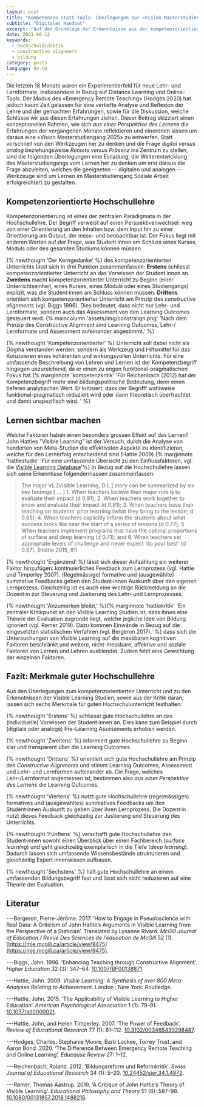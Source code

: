 ```yaml
---
layout: post
title: "Kompetenzen statt Tools: Überlegungen zur «Vision Masterstudiengang Soziale Arbeit 2025»"
subtitle: "Digitales Handout"
excerpt: "Auf der Grundlage der Erkenntnisse aus der kompetenzorientierten Hochschullehre und John Hatties Untersuchungen zu den Einflussfaktoren für effektives Lernen plädiere ich dafür, die Auswahl der Werkzeuge – der Lehr-/ Lernformen, von Präsenz- und Onlineformaten, sowie der digitalen und analogen Tools – von den Learning Outcomes her zu denken im Sinne eines Constructive Alignments, ohne jedoch auf einen umfassenden Bildungsbegriff zu verzichten."
date: 2021-08-12
keywords:
  - hochschuldidaktik
  - constructive alignment
  - bildung
category: posts
language: de-CH
---
```


Die letzten 18 Monate waren ein Experimentierfeld für neue Lehr- und Lernformate, insbesondere in Bezug auf Distance Learning und Online-Tools. Der Modus des «Emergency Remote Teaching» (Hodges 2020) hat jedoch kaum Zeit gelassen für eine vertiefte Analyse und Reflexion der Lehre und der gemachten Erfahrungen, sowie für die Diskussion, welche Schlüsse wir aus diesen Erfahrungen ziehen.
Dieser Beitrag skizziert einen konzeptionellen Rahmen, wie sich *aus einer Perspektive des Lernens* die Erfahrungen der vergangenen Monate reflektieren und einordnen lassen um daraus eine «Vision Masterstudiengang 2025» zu entwerfen. Statt vorschnell von den Werkzeugen her zu denken und die Frage *digital versus analog* beziehungsweise *Remote versus Präsenz* ins Zentrum zu stellen, sind die folgenden Überlegungen eine Einladung, die Weiterentwicklung des Masterstudiengangs vom Lernen her zu denken um erst daraus die Frage abzuleiten, welches die geeigneten -- digitalen und analogen -- Werkzeuge sind um Lernen im Masterstudiengang Soziale Arbeit erfolgreich(er) zu gestalten.

## Kompetenzorientierte Hochschullehre

Kompetenzorientierung ist eines der zentralen Paradigmata in der Hochschullehre. Der Begriff verweist auf einen Perspektivenwechsel: weg von einer Orientierung an den Inhalten bzw. dem Input hin zu einer Orientierung am Output, der mess- und beobachtbar ist. Der Fokus liegt mit anderen Worten auf der Frage, was Student·innen am Schluss eines Kurses, Moduls oder des gesamten Studiums können müssen.

{% newthought 'Der Kerngedanke' %} des kompetenzorientierten Unterrichts lässt sich in drei Punkten zusammenfassen: **Erstens** schliesst kompetenzorientierter Unterricht an das Vorwissen der Student·innen an. **Zweitens** macht kompetenzorientierter Unterricht zu Beginn (einer Unterrichtseinheit, eines Kurses, eines Moduls oder eines Studiengangs) explizit, was die Student·innen am Schluss können müssen. **Drittens** orientiert sich kompetenzorientierter Unterricht am Prinzip des *constructive alignments* (vgl. Biggs 1996). Dies bedeutet, dass nicht nur Lehr- und Lernformate, sondern auch das Assessment von den Learning Outcomes gesteuert wird.
{% maincolumn 'assets/img/constralign.png' 'Nach dem Prinzip des Constructive Alignment sind Learning Outcomes, Lehr-/ Lernformate und Assessment aufeinander abgestimmt.' %}

{% newthought 'Kompetenzorientierter' %} Unterricht soll dabei nicht als Dogma verstanden werden, sondern als Werkzeug und Hilfsmittel für das Konzipieren eines kohärenten und wirkungsvollen Unterrichts. Für eine umfassende Beschreibung von Lehren und Lernen ist der Kompetenzbegriff hingegen unzureichend, da er einen zu engen funktional-pragmatischen Fokus hat.{% marginnote 'kompetenzkritik' 'Für Reichenbach (2012) hat der Kompetenzbegriff mehr eine bildungspolitische Bedeutung, denn einen tieferen analytischen Wert. Er kritisiert, dass der Begrifff wahlweise funktional-pragmatisch reduziert wird oder dann theoretisch überfrachtet und damit unspezifisch wird. ' %}

## Lernen sichtbar machen

Welche Faktoren haben einen besonders grossen Effekt auf das Lernen? John Hatties "Visible Learning" ist der Versuch, durch die Analyse von hunderten von Meta-Studien die effektivsten Aspekte zu identifizieren, welche für den Lernerfolg entscheidend sind (Hattie 2009).{% marginnote 'hattiestudie' 'Für eine umfassende Übersicht zu den Einflussfaktoren, vgl. die [Visible Learning Database](https://visiblelearningmetax.com/influences)'%} In Bezug auf die Hochschullehre lassen sich seine Erkenntisse folgendermassen zusammenfassen:

>The major VL [Visible Learning, D.L.] story can be summarized by six key findings [ … ] 1. When teachers believe their major role is to evaluate their impact (d 0.91); 2. When teachers work together to know and evaluate their impact (d 0.91); 3. When teachers base their teaching on students’ prior learning (what they bring to the lesson; d 0.85); 4. When teachers explicitly inform the students about what success looks like near the start of a series of lessons (d 0.77); 5. When teachers implement programs that have the optimal proportions of surface and deep learning (d 0.71); and 6. When teachers set appropriate levels of challenge and never expect ‘do your best’ (d 0.57). (Hattie 2015, 81)

{% newthought 'Ergänzend' %} lässt sich dieser Aufzählung ein weiterer Faktor hinzufügen: kontinuierliches Feedback zum Lernprozess (vgl. Hattie und Timperley 2007). (Regelmässige) formative und (ausgewählte) summative Feedbacks geben den Student·innen Auskunft über den eigenen Lernprozess. Gleichzeitig ist es auch eine wichtige Rückmeldung an die Dozent·in zur Steuerung und Justierung des Lehr- und Lernprozesses.

{% newthought 'Anzumerken bleibt,' %}{% marginnote 'hattiekritik' 'Ein zentraler Kritikpunkt an den Visible Learning Studien ist, dass ihnen eine Theorie der Evaluation zugrunde liegt, welche jegliche Idee von Bildung ignoriert (vgl. Rømer 2019). Dazu kommen Einwände in Bezug auf die eingesetzten statistischen Verfahren (vgl. Bergeron 2017).' %} dass sich die Untersuchungen von Visible Learning auf die messbaren kognitiven Faktoren beschränkt und weitere, nicht-messbare, affektive und soziale Faktoren von Lernen und Lehren ausblendet. Zudem fehlt eine Gewichtung der einzelnen Faktoren.

## Fazit: Merkmale guter Hochschullehre

Aus den Überlegungen zum kompetenzorientierten Unterricht und zu den Erkenntnissen der Visible Learning Studien, sowie aus der Kritik daran, lassen sich sechs Merkmale für guten Hochschulunterricht festhalten:

{% newthought 'Erstens' %} schliesst gute Hochschullehre an das (individuelle) Vorwissen der Student·innen an. Dies kann zum Beispiel durch (digitale oder analoge) Pre-Learning Assessments erhoben werden.

{% newthought 'Zweitens' %} informiert gute Hochschullehre zu Beginn klar und transparent über die Learning Outcomes.

{% newthought 'Drittens' %} orientiert sich gute Hochschullehre am Prinzip des *Constructive Alignments* und stimmt Learning Outcomes, Assessment und Lehr- und Lernformen aufeinander ab. Die Frage, welches Lehr-/Lernformat angemessen ist, bestimmen also *aus einer Perspektive des Lernens* die Learning Outcomes.

{% newthought 'Viertens' %} nutzt gute Hochschullehre (regelmässiges) formatives und (ausgewähltes) summatives Feedbacks um den Student·innen Auskunft zu geben über ihren Lernprozess. Die Dozent·in nutzt dieses Feedback gleichzeitig zur Justierung und Steuerung des Unterrichts.

{% newthought 'Fünftens' %} verschafft gute Hochschullehre den Student·innen sowohl einen Überblick über einen Fachbereich (*surface learning*) und geht gleichzeitig exemplarisch in die Tiefe (*deep learning*). Dadurch lassen sich umfassende Wissensbestände strukturieren und gleichzeitig Expert·innenwissen aufbauen.

{% newthought 'Sechstens' %} hält gute Hochschullehre an einem umfassenden Bildungsbegriff fest und lässt sich nicht reduzieren auf eine Theorie der Evaluation.

## Literatur

---Bergeron, Pierre-Jérôme. 2017. ‘How to Engage in Pseudoscience with Real Data: A Criticism of John Hattie’s Arguments in Visible Learning from the Perspective of a Statician’. Translated by Lysanne Rivard. *McGill Journal of Education / Revue Des Sciences de l’éducation de McGill* 52 (1). [https://mje.mcgill.ca/article/view/9475](https://mje.mcgill.ca/article/view/9475).

---Biggs, John. 1996. ‘Enhancing Teaching through Constructive Alignment’. *Higher Education* 32 (3): 347–64. [10.1007/BF00138871](https://doi.org/10.1007/BF00138871).

---Hattie, John. 2009. *Visible Learning: A Synthesis of over 800 Meta-Analyses Relating to Achievement.* London ; New York: Routledge.

---Hattie, John. 2015. ‘The Applicability of Visible Learning to Higher Education’. *American Psychological Association* 1 (1): 79–91. [10.1037/stl0000021](https://doi.org/10.1037/stl0000021).

---Hattie, John, and Helen Timperley. 2007. ‘The Power of Feedback’. *Review of Educational Research* 77 (1): 81–112. [10.3102/003465430298487](https://doi.org/10.3102/003465430298487).

---Hodges, Charles, Stephanie Moore, Barb Lockee, Torrey Trust, and Aaron Bond. 2020. ‘The Difference Between Emergency Remote Teaching and Online Learning’. *Educause Review* 27: 1–12.

---Reichenbach, Roland. 2012. ‘Bildungsreform und Reformkritik’. *Swiss Journal of Educational Research* 34 (1): 5–20. [10.24452/sjer.34.1.4872](https://doi.org/10.24452/sjer.34.1.4872).

---Rømer, Thomas Aastrup. 2019. ‘A Critique of John Hattie’s Theory of Visible Learning’. *Educational Philosophy and Theory* 51 (6): 587–98. [10.1080/00131857.2018.1488216](https://doi.org/10.1080/00131857.2018.1488216).
